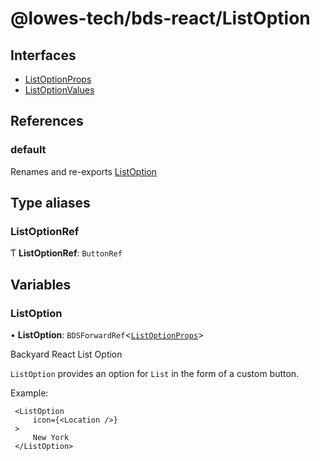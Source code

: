 # @lowes-tech/bds-react/ListOption

## Interfaces

- [ListOptionProps](interfaces/ListOptionProps.md)
- [ListOptionValues](interfaces/ListOptionValues.md)

## References

### default

Renames and re-exports [ListOption](README.md#listoption)

## Type aliases

### ListOptionRef

Ƭ **ListOptionRef**: `ButtonRef`

## Variables

### ListOption

• **ListOption**: `BDSForwardRef`<[`ListOptionProps`](interfaces/ListOptionProps.md)\>

Backyard React List Option

`ListOption` provides an option for `List` in the form of a custom button.

Example:
```
 <ListOption
     icon={<Location />}
 >
     New York
 </ListOption>
```
